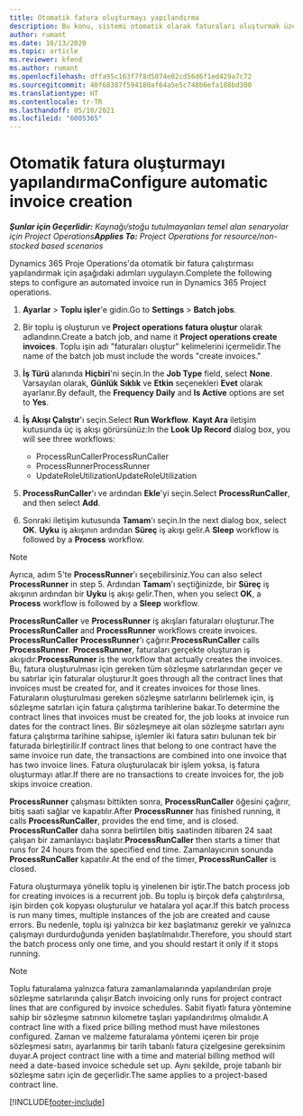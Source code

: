 ```yaml
---
title: Otomatik fatura oluşturmayı yapılandırma
description: Bu konu, sistemi otomatik olarak faturaları oluşturmak üzere yapılandırmak ile ilgili bilgi sağlar.
author: rumant
ms.date: 10/13/2020
ms.topic: article
ms.reviewer: kfend
ms.author: rumant
ms.openlocfilehash: dffa95c163f7f8d5074e02cd56d6f1ed429a7c72
ms.sourcegitcommit: 40f68387f594180af64a5e5c748b6efa188bd300
ms.translationtype: HT
ms.contentlocale: tr-TR
ms.lasthandoff: 05/10/2021
ms.locfileid: "6005365"
---
```

# <a name="configure-automatic-invoice-creation"></a><span data-ttu-id="f594b-103">Otomatik fatura oluşturmayı yapılandırma</span><span class="sxs-lookup"><span data-stu-id="f594b-103">Configure automatic invoice creation</span></span>

<span data-ttu-id="f594b-104">_**Şunlar için Geçerlidir:** Kaynağı/stoğu tutulmayanları temel alan senaryolar için Project Operations_</span><span class="sxs-lookup"><span data-stu-id="f594b-104">_**Applies To:** Project Operations for resource/non-stocked based scenarios_</span></span>


<span data-ttu-id="f594b-105">Dynamics 365 Proje Operations'da otomatik bir fatura çalıştırması yapılandırmak için aşağıdaki adımları uygulayın.</span><span class="sxs-lookup"><span data-stu-id="f594b-105">Complete the following steps to configure an automated invoice run in Dynamics 365 Project operations.</span></span>

1. <span data-ttu-id="f594b-106">**Ayarlar** > **Toplu işler**'e gidin.</span><span class="sxs-lookup"><span data-stu-id="f594b-106">Go to **Settings** > **Batch jobs**.</span></span>
2. <span data-ttu-id="f594b-107">Bir toplu iş oluşturun ve **Project operations fatura oluştur** olarak adlandırın.</span><span class="sxs-lookup"><span data-stu-id="f594b-107">Create a batch job, and name it **Project operations create invoices**.</span></span> <span data-ttu-id="f594b-108">Toplu işin adı "faturaları oluştur" kelimelerini içermelidir.</span><span class="sxs-lookup"><span data-stu-id="f594b-108">The name of the batch job must include the words "create invoices."</span></span>
3. <span data-ttu-id="f594b-109">**İş Türü** alanında **Hiçbiri**'ni seçin.</span><span class="sxs-lookup"><span data-stu-id="f594b-109">In the **Job Type** field, select **None**.</span></span> <span data-ttu-id="f594b-110">Varsayılan olarak, **Günlük Sıklık** ve **Etkin** seçenekleri **Evet** olarak ayarlanır.</span><span class="sxs-lookup"><span data-stu-id="f594b-110">By default, the **Frequency Daily** and **Is Active** options are set to **Yes**.</span></span>
4. <span data-ttu-id="f594b-111">**İş Akışı Çalıştır**'ı seçin.</span><span class="sxs-lookup"><span data-stu-id="f594b-111">Select **Run Workflow**.</span></span> <span data-ttu-id="f594b-112">**Kayıt Ara** iletişim kutusunda üç iş akışı görürsünüz:</span><span class="sxs-lookup"><span data-stu-id="f594b-112">In the **Look Up Record** dialog box, you will see three workflows:</span></span>

    - <span data-ttu-id="f594b-113">ProcessRunCaller</span><span class="sxs-lookup"><span data-stu-id="f594b-113">ProcessRunCaller</span></span>
    - <span data-ttu-id="f594b-114">ProcessRunner</span><span class="sxs-lookup"><span data-stu-id="f594b-114">ProcessRunner</span></span>
    - <span data-ttu-id="f594b-115">UpdateRoleUtilization</span><span class="sxs-lookup"><span data-stu-id="f594b-115">UpdateRoleUtilization</span></span>

5. <span data-ttu-id="f594b-116">**ProcessRunCaller**'ı ve ardından **Ekle**'yi seçin.</span><span class="sxs-lookup"><span data-stu-id="f594b-116">Select **ProcessRunCaller**, and then select **Add**.</span></span>
6. <span data-ttu-id="f594b-117">Sonraki iletişim kutusunda **Tamam**'ı seçin.</span><span class="sxs-lookup"><span data-stu-id="f594b-117">In the next dialog box, select **OK**.</span></span> <span data-ttu-id="f594b-118">**Uyku** iş akışının ardından **Süreç** iş akışı gelir.</span><span class="sxs-lookup"><span data-stu-id="f594b-118">A **Sleep** workflow is followed by a **Process** workflow.</span></span>

  > [!NOTE]
  > <span data-ttu-id="f594b-119">Ayrıca, adım 5'te **ProcessRunner**'ı seçebilirsiniz.</span><span class="sxs-lookup"><span data-stu-id="f594b-119">You can also select **ProcessRunner** in step 5.</span></span> <span data-ttu-id="f594b-120">Ardından **Tamam**'ı seçtiğinizde, bir **Süreç** iş akışının ardından bir **Uyku** iş akışı gelir.</span><span class="sxs-lookup"><span data-stu-id="f594b-120">Then, when you select **OK**, a **Process** workflow is followed by a **Sleep** workflow.</span></span>

<span data-ttu-id="f594b-121">**ProcessRunCaller** ve **ProcessRunner** iş akışları faturaları oluşturur.</span><span class="sxs-lookup"><span data-stu-id="f594b-121">The **ProcessRunCaller** and **ProcessRunner** workflows create invoices.</span></span> <span data-ttu-id="f594b-122">**ProcessRunCaller** **ProcessRunner**'ı çağırır.</span><span class="sxs-lookup"><span data-stu-id="f594b-122">**ProcessRunCaller** calls **ProcessRunner**.</span></span> <span data-ttu-id="f594b-123">**ProcessRunner**, faturaları gerçekte oluşturan iş akışıdır.</span><span class="sxs-lookup"><span data-stu-id="f594b-123">**ProcessRunner** is the workflow that actually creates the invoices.</span></span> <span data-ttu-id="f594b-124">Bu, fatura oluşturulması için gereken tüm sözleşme satırlarından geçer ve bu satırlar için faturalar oluşturur.</span><span class="sxs-lookup"><span data-stu-id="f594b-124">It goes through all the contract lines that invoices must be created for, and it creates invoices for those lines.</span></span> <span data-ttu-id="f594b-125">Faturaların oluşturulması gereken sözleşme satırlarını belirlemek için, iş sözleşme satırları için fatura çalıştırma tarihlerine bakar.</span><span class="sxs-lookup"><span data-stu-id="f594b-125">To determine the contract lines that invoices must be created for, the job looks at invoice run dates for the contract lines.</span></span> <span data-ttu-id="f594b-126">Bir sözleşmeye ait olan sözleşme satırları aynı fatura çalıştırma tarihine sahipse, işlemler iki fatura satırı bulunan tek bir faturada birleştirilir.</span><span class="sxs-lookup"><span data-stu-id="f594b-126">If contract lines that belong to one contract have the same invoice run date, the transactions are combined into one invoice that has two invoice lines.</span></span> <span data-ttu-id="f594b-127">Fatura oluşturulacak bir işlem yoksa, iş fatura oluşturmayı atlar.</span><span class="sxs-lookup"><span data-stu-id="f594b-127">If there are no transactions to create invoices for, the job skips invoice creation.</span></span>

<span data-ttu-id="f594b-128">**ProcessRunner** çalışması bittikten sonra, **ProcessRunCaller** öğesini çağırır, bitiş saati sağlar ve kapatılır.</span><span class="sxs-lookup"><span data-stu-id="f594b-128">After **ProcessRunner** has finished running, it calls **ProcessRunCaller**, provides the end time, and is closed.</span></span> <span data-ttu-id="f594b-129">**ProcessRunCaller** daha sonra belirtilen bitiş saatinden itibaren 24 saat çalışan bir zamanlayıcı başlatır.</span><span class="sxs-lookup"><span data-stu-id="f594b-129">**ProcessRunCaller** then starts a timer that runs for 24 hours from the specified end time.</span></span> <span data-ttu-id="f594b-130">Zamanlayıcının sonunda **ProcessRunCaller** kapatılır.</span><span class="sxs-lookup"><span data-stu-id="f594b-130">At the end of the timer, **ProcessRunCaller** is closed.</span></span>

<span data-ttu-id="f594b-131">Fatura oluşturmaya yönelik toplu iş yinelenen bir iştir.</span><span class="sxs-lookup"><span data-stu-id="f594b-131">The batch process job for creating invoices is a recurrent job.</span></span> <span data-ttu-id="f594b-132">Bu toplu iş birçok defa çalıştırılırsa, işin birden çok kopyası oluşturulur ve hatalara yol açar.</span><span class="sxs-lookup"><span data-stu-id="f594b-132">If this batch process is run many times, multiple instances of the job are created and cause errors.</span></span> <span data-ttu-id="f594b-133">Bu nedenle, toplu işi yalnızca bir kez başlatmanız gerekir ve yalnızca çalışmayı durdurduğunda yeniden başlatılmalıdır.</span><span class="sxs-lookup"><span data-stu-id="f594b-133">Therefore, you should start the batch process only one time, and you should restart it only if it stops running.</span></span>

> [!NOTE]
> <span data-ttu-id="f594b-134">Toplu faturalama yalnızca fatura zamanlamalarında yapılandırılan proje sözleşme satırlarında çalışır.</span><span class="sxs-lookup"><span data-stu-id="f594b-134">Batch invoicing only runs for project contract lines that are configured by invoice schedules.</span></span> <span data-ttu-id="f594b-135">Sabit fiyatlı fatura yöntemine sahip bir sözleşme satırının kilometre taşları yapılandırılmış olmalıdır.</span><span class="sxs-lookup"><span data-stu-id="f594b-135">A contract line with a fixed price billing method must have milestones configured.</span></span> <span data-ttu-id="f594b-136">Zaman ve malzeme faturalama yöntemi içeren bir proje sözleşmesi satırı, ayarlanmış bir tarih tabanlı fatura çizelgesine gereksinim duyar.</span><span class="sxs-lookup"><span data-stu-id="f594b-136">A project contract line with a time and material billing method will need a date-based invoice schedule set up.</span></span> <span data-ttu-id="f594b-137">Aynı şekilde, proje tabanlı bir sözleşme satırı için de geçerlidir.</span><span class="sxs-lookup"><span data-stu-id="f594b-137">The same applies to a project-based contract line.</span></span>     


[!INCLUDE[footer-include](../includes/footer-banner.md)]